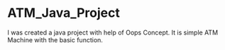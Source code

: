 # ATM_Java_Project
I was created a java project with help of Oops Concept. It is simple ATM Machine with the basic function.
